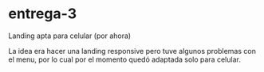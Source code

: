 # entrega-3
Landing apta para celular (por ahora)

La idea era hacer una landing responsive pero tuve algunos problemas con el menu, por lo cual por el momento quedó adaptada solo para celular.
